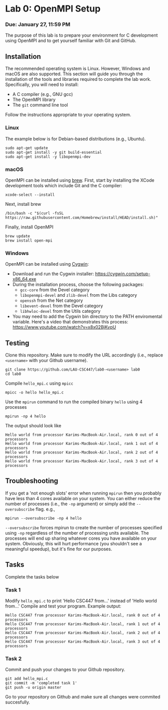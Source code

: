 # Lab 0: OpenMPI Setup
### Due: January 27, 11:59 PM

The purpose of this lab is to prepare your environment for C development using OpenMPI and to get yourself familiar with Git and GitHub.

## Installation
The recommended operating system is Linux. However, Windows and macOS are also supported. This section will guide you through the installation of the tools and libraries required to complete the lab work. Specifically, you will need to install:

- A C compiler (e.g., GNU gcc)
- The OpenMPI library
- The `git` command line tool

Follow the instructions appropriate to your operating system.

### Linux
The example below is for Debian-based distributions (e.g., Ubuntu).
```
sudo apt-get update
sudo apt-get install -y git build-essential
sudo apt-get install -y libopenmpi-dev
```

### macOS
OpenMPI can be installed using [brew](https://brew.sh). First, start by installing the XCode development tools which include Git and the C compiler:

```
xcode-select --install 
```

Next, install brew
```
/bin/bash -c "$(curl -fsSL https://raw.githubusercontent.com/Homebrew/install/HEAD/install.sh)"
```

Finally, install OpenMPI
```
brew update
brew install open-mpi
```

### Windows
OpenMPI can be installed using [Cygwin](https://cygwin.com):
- Download and run the Cygwin installer: https://cygwin.com/setup-x86_64.exe
- During the installation process, choose the following packages:
  - `gcc-core` from the Devel category
  - `libopenmpi-devel` and `zlib-devel` from the Libs category
  - `openssh` from the Net category
  - `libevent-devel` from the Devel category
  - `libhwloc-devel` from the Utils category
- You may need to add the Cygwin bin directory to the PATH enviromental variable. Here's a video that demonstrates this process: https://www.youtube.com/watch?v=x8x02BjKvpU
  
## Testing
Clone this repository. Make sure to modify the URL accordingly (i.e., replace `<username>` with your Github username).

```
git clone https://github.com/LAU-CSC447/lab0-<username> lab0
cd lab0
```

Compile `hello_mpi.c` using `mpicc`

```
mpicc -o hello hello_mpi.c
```

Use the `mpirun` command to run the compiled binary `hello` using 4 processes
```
mpirun -np 4 hello
```

The output should look like
```
Hello world from processor Karims-MacBook-Air.local, rank 0 out of 4 processors
Hello world from processor Karims-MacBook-Air.local, rank 1 out of 4 processors
Hello world from processor Karims-MacBook-Air.local, rank 2 out of 4 processors
Hello world from processor Karims-MacBook-Air.local, rank 3 out of 4 processors
```

## Troubleshooting
If you get a 'not enough slots' error when running `mpirun` then you probably have less than 4 cores available on your system. You can either reduce the number of processes (i.e., the `-np` argument) or simply add the `--oversubscribe` flag. e.g.,
```
mpirun --oversubscribe -np 4 hello
```

`--oversubscribe` forces mpirun to create the number of processes specified using `-np` regardless of the number of processing units available. The processes will end up sharing whatever cores you have available on your system. Obviously, this will hurt performance (you shouldn't see a meaningful speedup), but it's fine for our purposes.

## Tasks
Complete the tasks below

### Task 1
Modify `hello_mpi.c` to print 'Hello CSC447 from...' instead of 'Hello world from...'
Compile and test your program. Example output:
```
Hello CSC447 from processor Karims-MacBook-Air.local, rank 0 out of 4 processors
Hello CSC447 from processor Karims-MacBook-Air.local, rank 1 out of 4 processors
Hello CSC447 from processor Karims-MacBook-Air.local, rank 2 out of 4 processors
Hello CSC447 from processor Karims-MacBook-Air.local, rank 3 out of 4 processors
```
### Task 2
Commit and push your changes to your Github repository.
```
git add hello_mpi.c
git commit -m 'completed task 1'
git push -u origin master
```
Go to your repository on Github and make sure all changes were commited succesfully. 
